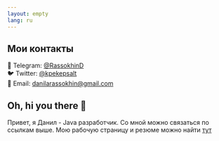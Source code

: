 ```yaml
---
layout: empty
lang: ru
---
```

## Мои контакты
📱 Telegram: [@RassokhinD](https://t.me/RassokhinD)
<br>🐦 Twitter: [@kpekepsalt](https://twitter.com/kpekepsalt)
<br>📧 Email: danilarassokhin@gmail.com

## Oh, hi you there 👋
Привет, я Данил - Java разработчик. Со мной можно связаться по ссылкам выше. Мою рабочую страницу и резюме можно найти [тут](https://crissnamon.github.io/ru)

